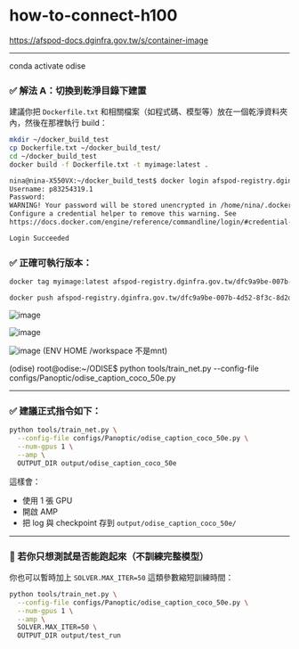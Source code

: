 # how-to-connect-h100

https://afspod-docs.dginfra.gov.tw/s/container-image

---
conda activate odise

### ✅ 解法 A：切換到乾淨目錄下建置

建議你把 `Dockerfile.txt` 和相關檔案（如程式碼、模型等）放在一個乾淨資料夾內，然後在那裡執行 build：

```bash
mkdir ~/docker_build_test
cp Dockerfile.txt ~/docker_build_test/
cd ~/docker_build_test
docker build -f Dockerfile.txt -t myimage:latest .
```
```bash
nina@nina-X550VX:~/docker_build_test$ docker login afspod-registry.dginfra.gov.tw
Username: p83254319.1
Password: 
WARNING! Your password will be stored unencrypted in /home/nina/.docker/config.json.
Configure a credential helper to remove this warning. See
https://docs.docker.com/engine/reference/commandline/login/#credential-stores

Login Succeeded
```


### ✅ 正確可執行版本：

```bash
docker tag myimage:latest afspod-registry.dginfra.gov.tw/dfc9a9be-007b-4d52-8f3c-8d2d1569eac3/myimage:latest

docker push afspod-registry.dginfra.gov.tw/dfc9a9be-007b-4d52-8f3c-8d2d1569eac3/myimage:latest
```

![image](https://github.com/user-attachments/assets/90c8c378-a2f2-41c1-a12c-7b1b12bdb466)

![image](https://github.com/user-attachments/assets/05c869fd-0346-4137-a0cc-e42f3ed2d9db)

![image](https://github.com/user-attachments/assets/6cf93f72-7c0f-4a8f-b1f6-7a06f0bc2ce4)
(ENV HOME /workspace 不是mnt)


(odise) root@odise:~/ODISE$ python tools/train_net.py --config-file configs/Panoptic/odise_caption_coco_50e.py

---

### ✅ 建議正式指令如下：

```bash
python tools/train_net.py \
  --config-file configs/Panoptic/odise_caption_coco_50e.py \
  --num-gpus 1 \
  --amp \
  OUTPUT_DIR output/odise_caption_coco_50e
```

這樣會：

* 使用 1 張 GPU
* 開啟 AMP
* 把 log 與 checkpoint 存到 `output/odise_caption_coco_50e/`

---

### 🧪 若你只想測試是否能跑起來（不訓練完整模型）

你也可以暫時加上 `SOLVER.MAX_ITER=50` 這類參數縮短訓練時間：

```bash
python tools/train_net.py \
  --config-file configs/Panoptic/odise_caption_coco_50e.py \
  --num-gpus 1 \
  --amp \
  SOLVER.MAX_ITER=50 \
  OUTPUT_DIR output/test_run
```
